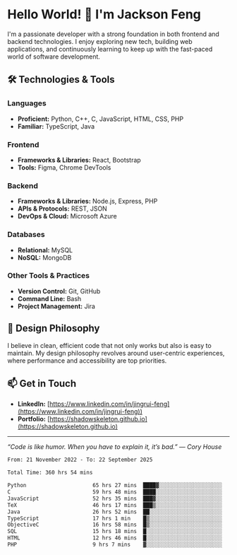 # Hello World! 👋 I'm Jackson Feng

I'm a passionate developer with a strong foundation in both frontend and backend technologies. I enjoy exploring new tech, building web applications, and continuously learning to keep up with the fast-paced world of software development.

## 🛠 Technologies & Tools

### Languages
- **Proficient:** Python, C++, C, JavaScript, HTML, CSS, PHP
- **Familiar:** TypeScript, Java

### Frontend
- **Frameworks & Libraries:** React, Bootstrap
- **Tools:** Figma, Chrome DevTools

### Backend
- **Frameworks & Libraries:** Node.js, Express, PHP
- **APIs & Protocols:** REST, JSON
- **DevOps & Cloud:** Microsoft Azure

### Databases
- **Relational:** MySQL
- **NoSQL:** MongoDB

### Other Tools & Practices
- **Version Control:** Git, GitHub
- **Command Line:** Bash
- **Project Management:** Jira


## 🎨 Design Philosophy

I believe in clean, efficient code that not only works but also is easy to maintain. My design philosophy revolves around user-centric experiences, where performance and accessibility are top priorities.

## 📫 Get in Touch

- **LinkedIn:** [https://www.linkedin.com/in/jingrui-feng](https://www.linkedin.com/in/jingrui-feng))
- **Portfolio:** [https://shadowskeleton.github.io](https://shadowskeleton.github.io)

---

*“Code is like humor. When you have to explain it, it’s bad.” — Cory House*



<!--START_SECTION:waka-->

```txt
From: 21 November 2022 - To: 22 September 2025

Total Time: 360 hrs 54 mins

Python                     65 hrs 27 mins  ████▓░░░░░░░░░░░░░░░░░░░░   18.13 %
C                          59 hrs 48 mins  ████░░░░░░░░░░░░░░░░░░░░░   16.57 %
JavaScript                 52 hrs 35 mins  ███▓░░░░░░░░░░░░░░░░░░░░░   14.57 %
TeX                        46 hrs 17 mins  ███▒░░░░░░░░░░░░░░░░░░░░░   12.82 %
Java                       26 hrs 52 mins  ██░░░░░░░░░░░░░░░░░░░░░░░   07.45 %
TypeScript                 17 hrs 1 min    █▒░░░░░░░░░░░░░░░░░░░░░░░   04.72 %
ObjectiveC                 16 hrs 58 mins  █▒░░░░░░░░░░░░░░░░░░░░░░░   04.70 %
SQL                        15 hrs 18 mins  █░░░░░░░░░░░░░░░░░░░░░░░░   04.24 %
HTML                       12 hrs 46 mins  █░░░░░░░░░░░░░░░░░░░░░░░░   03.54 %
PHP                        9 hrs 7 mins    ▓░░░░░░░░░░░░░░░░░░░░░░░░   02.53 %
```

<!--END_SECTION:waka-->

